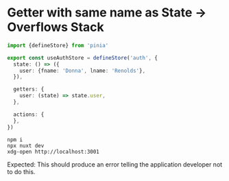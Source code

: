 # Getter with same name as State -> Overflows Stack

```ts
import {defineStore} from 'pinia'

export const useAuthStore = defineStore('auth', {
  state: () => ({
    user: {fname: 'Donna', lname: 'Renolds'},
  }),

  getters: {
    user: (state) => state.user,
  },

  actions: {
  },
})

```

```
npm i
npx nuxt dev
xdg-open http://localhost:3001
```

Expected: This should produce an error telling the application developer not to do this.
